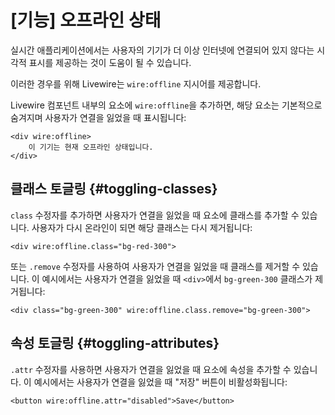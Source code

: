 # [기능] 오프라인 상태
실시간 애플리케이션에서는 사용자의 기기가 더 이상 인터넷에 연결되어 있지 않다는 시각적 표시를 제공하는 것이 도움이 될 수 있습니다.

이러한 경우를 위해 Livewire는 `wire:offline` 지시어를 제공합니다.

Livewire 컴포넌트 내부의 요소에 `wire:offline`을 추가하면, 해당 요소는 기본적으로 숨겨지며 사용자가 연결을 잃었을 때 표시됩니다:
```blade
<div wire:offline>
    이 기기는 현재 오프라인 상태입니다.
</div>
```

## 클래스 토글링 {#toggling-classes}

`class` 수정자를 추가하면 사용자가 연결을 잃었을 때 요소에 클래스를 추가할 수 있습니다. 사용자가 다시 온라인이 되면 해당 클래스는 다시 제거됩니다:

```blade
<div wire:offline.class="bg-red-300">
```

또는 `.remove` 수정자를 사용하여 사용자가 연결을 잃었을 때 클래스를 제거할 수 있습니다. 이 예시에서는 사용자가 연결을 잃었을 때 `<div>`에서 `bg-green-300` 클래스가 제거됩니다:

```blade
<div class="bg-green-300" wire:offline.class.remove="bg-green-300">
```

## 속성 토글링 {#toggling-attributes}

`.attr` 수정자를 사용하면 사용자가 연결을 잃었을 때 요소에 속성을 추가할 수 있습니다. 이 예시에서는 사용자가 연결을 잃었을 때 "저장" 버튼이 비활성화됩니다:

```blade
<button wire:offline.attr="disabled">Save</button>
```

